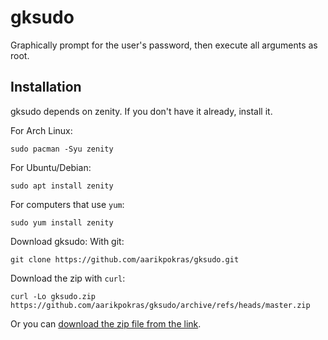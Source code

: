 # gksudo
Graphically prompt for the user's password, then execute all arguments as root.

## Installation
gksudo depends on zenity. If you don't have it already, install it.

For Arch Linux:
```console
sudo pacman -Syu zenity
```
For Ubuntu/Debian:
```console
sudo apt install zenity
```
For computers that use `yum`:
```console
sudo yum install zenity
```

Download gksudo:
With git:
```console
git clone https://github.com/aarikpokras/gksudo.git
```
Download the zip with `curl`:
```console
curl -Lo gksudo.zip https://github.com/aarikpokras/gksudo/archive/refs/heads/master.zip
```
Or you can [download the zip file from the link](https://github.com/aarikpokras/gksudo/archive/refs/heads/master.zip).
